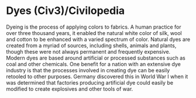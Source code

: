 # Dyes (Civ3)/Civilopedia

Dyeing is the process of applying colors to fabrics. A human practice for over three thousand years, it enabled the natural white color of silk, wool and cotton to be enhanced with a varied spectrum of color. Natural dyes are created from a myriad of sources, including shells, animals and plants, though these were not always permanent and frequently expensive. Modern dyes are based around artificial or processed substances such as coal and other chemicals. One benefit for a nation with an extensive dye industry is that the processes involved in creating dye can be easily retooled to other purposes. Germany discovered this in World War I when it was determined that factories producing artificial dye could easily be modified to create explosives and other tools of war.